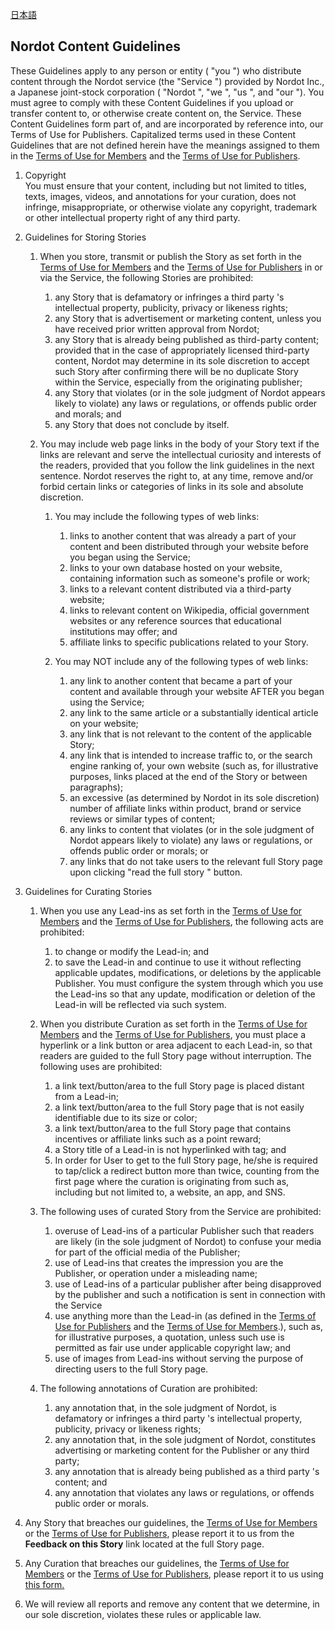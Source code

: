 [日本語](https://github.com/nordot/otherthancode/blob/master/guidelines_ja.md)

## Nordot Content Guidelines
These Guidelines apply to any person or entity ( "you ") who distribute content through the Nordot service (the "Service ") provided by Nordot Inc., a Japanese joint-stock corporation ( "Nordot ", "we ", "us ", and "our "). You must agree to comply with these Content Guidelines if you upload or transfer content to, or otherwise create content on, the Service. These Content Guidelines form part of, and are incorporated by reference into, our Terms of Use for Publishers. Capitalized terms used in these Content Guidelines that are not defined herein have the meanings assigned to them in the [Terms of Use for Members](https://github.com/nordot/otherthancode/blob/master/tou_members_en.md) and the [Terms of Use for Publishers](https://github.com/nordot/otherthancode/blob/master/tou_publishers_en.md).

1. Copyright  
You must ensure that your content, including but not limited to titles, texts, images, videos, and annotations for your curation, does not infringe, misappropriate, or otherwise violate any copyright, trademark or other intellectual property right of any third party.

1. Guidelines for Storing Stories
	1. When you store, transmit or publish the Story as set forth in the [Terms of Use for Members](https://github.com/nordot/otherthancode/blob/master/tou_members_en.md) and the [Terms of Use for Publishers](https://github.com/nordot/otherthancode/blob/master/tou_publishers_en.md) in or via the Service, the following Stories are prohibited:
		1. any Story that is defamatory or infringes a third party 's intellectual property, publicity, privacy or likeness rights;
		1. any Story that is advertisement or marketing content, unless you have received prior written approval from Nordot;
		1. any Story that is already being published as third-party content; provided that in the case of appropriately licensed third-party content, Nordot may determine in its sole discretion to accept such Story after confirming there will be no duplicate Story within the Service, especially from the originating publisher;
		1. any Story that violates (or in the sole judgment of Nordot appears likely to violate) any laws or regulations, or offends public order and morals; and
		1. any Story that does not conclude by itself.

	1. You may include web page links in the body of your Story text if the links are relevant and serve the intellectual curiosity and interests of the readers, provided that you follow the link guidelines in the next sentence. Nordot reserves the right to, at any time, remove and/or forbid certain links or categories of links in its sole and absolute discretion.

		1. You may include the following types of web links:
			1. links to another content that was already a part of your content and been distributed through your website before you began using the Service;
			1. links to your own database hosted on your website, containing information such as someone's profile or work;
			1. links to a relevant content distributed via a third-party website;
			1. links to relevant content on Wikipedia, official government websites or any reference sources that educational institutions may offer; and
			1. affiliate links to specific publications related to your Story.

		1. You may NOT include any of the following types of web links:
			1. any link to another content that became a part of your content and available through your website AFTER you began using the Service;
			1. any link to the same article or a substantially identical article on your website;
			1. any link that is not relevant to the content of the applicable Story;
			1. any link that is intended to increase traffic to, or the search engine ranking of, your own website (such as, for illustrative purposes, links placed at the end of the Story or between paragraphs);
			1. an excessive (as determined by Nordot in its sole discretion) number of affiliate links within product, brand or service reviews or similar types of content;
			1. any links to content that violates (or in the sole judgment of Nordot appears likely to violate) any laws or regulations, or offends public order or morals; or
			1. any links that do not take users to the relevant full Story page upon clicking  "read the full story " button.

1. Guidelines for Curating Stories
	1. When you use any Lead-ins as set forth in the [Terms of Use for Members](https://github.com/nordot/otherthancode/blob/master/tou_members_en.md) and the [Terms of Use for Publishers](https://github.com/nordot/otherthancode/blob/master/tou_publishers_en.md), the following acts are prohibited:
		1. to change or modify the Lead-in; and
		1. to save the Lead-in and continue to use it without reflecting applicable updates, modifications, or deletions by the applicable Publisher. You must configure the system through which you use the Lead-ins so that any update, modification or deletion of the Lead-in will be reflected via such system.

	1. When you distribute Curation as set forth in the [Terms of Use for Members](https://github.com/nordot/otherthancode/blob/master/tou_members_en.md) and the [Terms of Use for Publishers](https://github.com/nordot/otherthancode/blob/master/tou_publishers_en.md), you must place a hyperlink or a link button or area adjacent to each Lead-in, so that readers are guided to the full Story page without interruption. The following uses are prohibited:
		1. a link text/button/area to the full Story page is placed distant from a Lead-in;
		1. a link text/button/area to the full Story page that is not easily identifiable due to its size or color;
		1. a link text/button/area to the full Story page that contains incentives or affiliate links such as a point reward;
		1. a Story title of a Lead-in is not hyperlinked with  <a > tag; and
		1. In order for User to get to the full Story page, he/she is required to tap/click a redirect button more than twice, counting from the first page where the curation is originating from such as, including but not limited to, a website, an app, and SNS.

	1. The following uses of curated Story from the Service are prohibited:
		1. overuse of Lead-ins of a particular Publisher such that readers are likely (in the sole judgment of Nordot) to confuse your media for part of the official media of the Publisher;
		1. use of Lead-ins that creates the impression you are the Publisher, or operation under a misleading name;
		1. use of Lead-ins of a particular publisher after being disapproved by the publisher and such a notification is sent in connection with the Service
		1. use anything more than the Lead-in (as defined in the [Terms of Use for Publishers](https://github.com/nordot/otherthancode/blob/master/tou_publishers_en.md) and the [Terms of Use for Members](https://github.com/nordot/otherthancode/blob/master/tou_members_en.md).), such as, for illustrative purposes, a quotation, unless such use is permitted as fair use under applicable copyright law; and
		1. use of images from Lead-ins without serving the purpose of directing users to the full Story page.

	1. The following annotations of Curation are prohibited:
		1. any annotation that, in the sole judgment of Nordot, is defamatory or infringes a third party 's intellectual property, publicity, privacy or likeness rights;
		1. any annotation that, in the sole judgment of Nordot, constitutes advertising or marketing content for the Publisher or any third party;
		1. any annotation that is already being published as a third party 's content; and
		1. any annotation that violates any laws or regulations, or offends public order or morals.

1. Any Story that breaches our guidelines, the [Terms of Use for Members](https://github.com/nordot/otherthancode/blob/master/tou_members_en.md) or the [Terms of Use for Publishers](https://github.com/nordot/otherthancode/blob/master/tou_publishers_en.md), please report it to us from the **Feedback on this Story** link located at the full Story page.

1. Any Curation that breaches our guidelines, the [Terms of Use for Members](https://github.com/nordot/otherthancode/blob/master/tou_members_en.md) or the [Terms of Use for Publishers](https://github.com/nordot/otherthancode/blob/master/tou_publishers_en.md), please report it to us using [this form.](https://cms.nordot.jp/inquiry/corp?topic=report)

1. We will review all reports and remove any content that we determine, in our sole discretion, violates these rules or applicable law.
